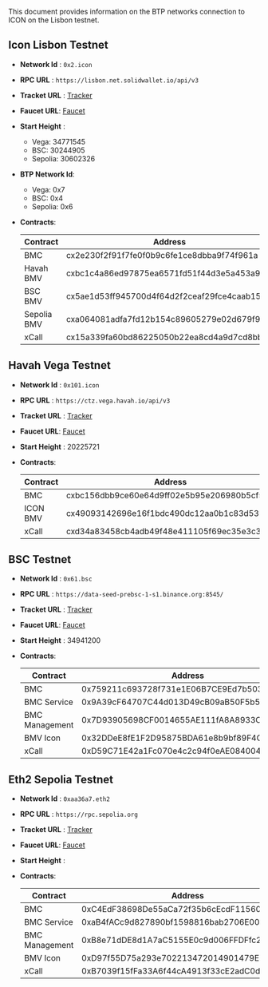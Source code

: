 This document provides information on the BTP networks connection to ICON on the Lisbon testnet.

## Icon Lisbon Testnet
- **Network Id** : `0x2.icon`
- **RPC URL** : `https://lisbon.net.solidwallet.io/api/v3`
- **Tracket URL** : [Tracker](https://tracker.lisbon.icon.community/)
- **Faucet URL**: [Faucet](https://faucet.iconosphere.io/)
- **Start Height** : 
    - Vega: 34771545
    - BSC: 30244905
    - Sepolia: 30602326
- **BTP Network Id**:
    - Vega: 0x7
    - BSC: 0x4
    - Sepolia: 0x6
- **Contracts**:

    | Contract    	| Address                                    	| Note 	|
    |-------------	|--------------------------------------------	|------	|
    | BMC         	| cx2e230f2f91f7fe0f0b9c6fe1ce8dbba9f74f961a 	|      	|
    | Havah BMV   	| cxbc1c4a86ed97875ea6571fd51f44d3e5a453a9c1 	|      	|
    | BSC BMV     	| cx5ae1d53ff945700d4f64d2f2ceaf29fce4caab15 	|      	|
    | Sepolia BMV 	| cxa064081adfa7fd12b154c89605279e02d679f9f0 	|      	|
    | xCall       	| cx15a339fa60bd86225050b22ea8cd4a9d7cd8bb83 	|      	|

## Havah Vega Testnet
- **Network Id** : `0x101.icon`
- **RPC URL** : `https://ctz.vega.havah.io/api/v3`
- **Tracket URL** : [Tracker](https://scan.vega.havah.io/)
- **Faucet URL**: [Faucet](https://faucet.vega.havah.io/)
- **Start Height** : 20225721
- **Contracts**:

    | Contract    	| Address                                    	| Note 	|
    |-------------	|--------------------------------------------	|------	|
    | BMC         	| cxbc156dbb9ce60e64d9ff02e5b95e206980b5cf5f 	|      	|
    | ICON BMV   	| cx49093142696e16f1bdc490dc12aa0b1c83d53869 	|      	|
    | xCall       	| cxd34a83458cb4adb49f48e411105f69ec35e3c3d5 	|      	|

## BSC Testnet
- **Network Id** : `0x61.bsc`
- **RPC URL** : `https://data-seed-prebsc-1-s1.binance.org:8545/`
- **Tracket URL** : [Tracker](https://testnet.bscscan.com/)
- **Faucet URL**: [Faucet](https://testnet.bnbchain.org/faucet-smart)
- **Start Height** : 34941200
- **Contracts**:

    | Contract       	| Address                                    	| Note 	|
    |----------------	|--------------------------------------------	|------	|
    | BMC            	| 0x759211c693728f731e1E06B7CE9Ed7b50359CE03 	|      	|
    | BMC Service    	| 0x9A39cF64707C44d013D49cB09aB50F5b5f820fb0 	|      	|
    | BMC Management 	| 0x7D93905698CF0014655AE111fA8A8933CFA0e29f 	|      	|
    | BMV Icon       	| 0x32DDeE8fE1F2D95875BDA61e8b9bf89F4C329090 	|      	|
    | xCall          	| 0xD59C71E42a1Fc070e4c2c94f0eAE0840043681D0 	|      	|

## Eth2 Sepolia Testnet
- **Network Id** : `0xaa36a7.eth2`
- **RPC URL** : `https://rpc.sepolia.org`
- **Tracket URL** : [Tracker](https://sepolia.etherscan.io/)
- **Faucet URL**: [Faucet](https://sepoliafaucet.com/)
- **Start Height** : 
- **Contracts**:

    | Contract       	| Address                                    	| Note 	|
    |----------------	|--------------------------------------------	|------	|
    | BMC            	| 0xC4EdF38698De55aCa72f35b6cEcdF11560dA8e3a 	|      	|
    | BMC Service    	| 0xaB4fACc9d827890bf1598816bab2706E00cBed83 	|      	|
    | BMC Management 	| 0xB8e71dDE8d1A7aC5155E0c9d006FFDFfc2d3c7Eb 	|      	|
    | BMV Icon       	| 0xD97f55D75a293e702213472014901479E4f28D01 	|      	|
    | xCall          	| 0xB7039f15fFa33A6f44cA4913f33cE2adC0dbe71D 	|      	|